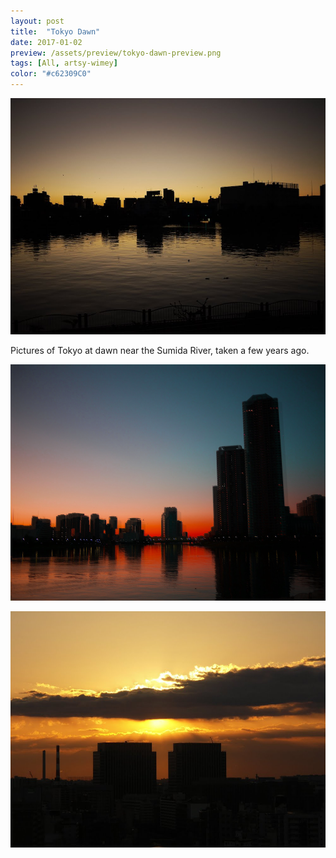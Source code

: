 ```yaml
---
layout: post
title:  "Tokyo Dawn"
date: 2017-01-02
preview: /assets/preview/tokyo-dawn-preview.png
tags: [All, artsy-wimey]
color: "#c62309C0"
---
```



<p align="center">
    <img src="/assets/tokyo-dawn.JPG"/>
</p>

Pictures of Tokyo at dawn near the Sumida River, taken a few years ago.




<p align="center">
    <img src="/assets/tokyo-dawn-1.png"/>
</p>
<p align="center">
    <img src="/assets/tokyo-dawn-2.jpg"/>
</p>
